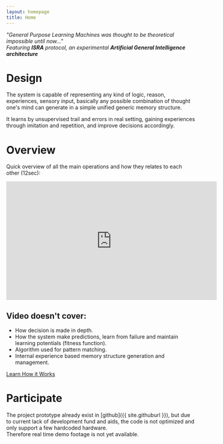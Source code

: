 ```yaml
---
layout: homepage
title: Home
---
```


*"General Purpose Learning Machines was thought to be theoretical impossible until now..."*  
_Featuring **ISRA** protocol, an experimental **Artificial General Intelligence architecture**_

# Design
The system is capable of representing any kind of logic, reason, experiences, sensory input, basically any possible combination of thought one's mind can generate in a simple unified generic memory structure.

It learns by unsupervised trail and errors in real setting, gaining experiences through imitation and repetition, and improve decisions accordingly.

# Overview
Quick overview of all the main operations and how they relates to each other (12sec):
<div class="videowrapper">
<iframe width="560" height="315" src="https://www.youtube.com/embed/EuFlydX3MWM" frameborder="0" allowfullscreen>
</iframe>
</div>

## Video doesn't cover:
* How decision is made in depth.
* How the system make predictions, learn from failure and maintain learning potentials (fitness function).
* Algorithm used for pattern matching.
* Internal experience based memory structure generation and management.

<a href="{% link _pages/how-it-works/how-it-works.md %}" class="button">Learn How it Works</a>  

# Participate
The project prototype already exist in [github]({{ site.githuburl }}), but due to current lack of development fund and aids, the code is not optimized and only support a few hardcoded hardware.  
Therefore real time demo footage is not yet available.
